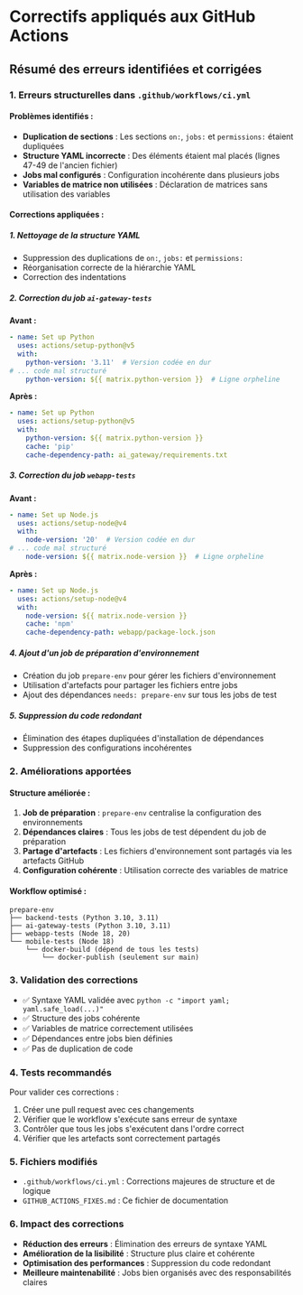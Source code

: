 # Correctifs appliqués aux GitHub Actions

## Résumé des erreurs identifiées et corrigées

### 1. Erreurs structurelles dans `.github/workflows/ci.yml`

#### Problèmes identifiés :
- **Duplication de sections** : Les sections `on:`, `jobs:` et `permissions:` étaient dupliquées
- **Structure YAML incorrecte** : Des éléments étaient mal placés (lignes 47-49 de l'ancien fichier)
- **Jobs mal configurés** : Configuration incohérente dans plusieurs jobs
- **Variables de matrice non utilisées** : Déclaration de matrices sans utilisation des variables

#### Corrections appliquées :

##### 1. Nettoyage de la structure YAML
- Suppression des duplications de `on:`, `jobs:` et `permissions:`
- Réorganisation correcte de la hiérarchie YAML
- Correction des indentations

##### 2. Correction du job `ai-gateway-tests`
**Avant :**
```yaml
- name: Set up Python
  uses: actions/setup-python@v5
  with:
    python-version: '3.11'  # Version codée en dur
# ... code mal structuré
    python-version: ${{ matrix.python-version }}  # Ligne orpheline
```

**Après :**
```yaml
- name: Set up Python
  uses: actions/setup-python@v5
  with:
    python-version: ${{ matrix.python-version }}
    cache: 'pip'
    cache-dependency-path: ai_gateway/requirements.txt
```

##### 3. Correction du job `webapp-tests`
**Avant :**
```yaml
- name: Set up Node.js
  uses: actions/setup-node@v4
  with:
    node-version: '20'  # Version codée en dur
# ... code mal structuré
    node-version: ${{ matrix.node-version }}  # Ligne orpheline
```

**Après :**
```yaml
- name: Set up Node.js
  uses: actions/setup-node@v4
  with:
    node-version: ${{ matrix.node-version }}
    cache: 'npm'
    cache-dependency-path: webapp/package-lock.json
```

##### 4. Ajout d'un job de préparation d'environnement
- Création du job `prepare-env` pour gérer les fichiers d'environnement
- Utilisation d'artefacts pour partager les fichiers entre jobs
- Ajout des dépendances `needs: prepare-env` sur tous les jobs de test

##### 5. Suppression du code redondant
- Élimination des étapes dupliquées d'installation de dépendances
- Suppression des configurations incohérentes

### 2. Améliorations apportées

#### Structure améliorée :
1. **Job de préparation** : `prepare-env` centralise la configuration des environnements
2. **Dépendances claires** : Tous les jobs de test dépendent du job de préparation
3. **Partage d'artefacts** : Les fichiers d'environnement sont partagés via les artefacts GitHub
4. **Configuration cohérente** : Utilisation correcte des variables de matrice

#### Workflow optimisé :
```
prepare-env
├── backend-tests (Python 3.10, 3.11)
├── ai-gateway-tests (Python 3.10, 3.11)
├── webapp-tests (Node 18, 20)
└── mobile-tests (Node 18)
    └── docker-build (dépend de tous les tests)
        └── docker-publish (seulement sur main)
```

### 3. Validation des corrections

- ✅ Syntaxe YAML validée avec `python -c "import yaml; yaml.safe_load(...)"`
- ✅ Structure des jobs cohérente
- ✅ Variables de matrice correctement utilisées
- ✅ Dépendances entre jobs bien définies
- ✅ Pas de duplication de code

### 4. Tests recommandés

Pour valider ces corrections :
1. Créer une pull request avec ces changements
2. Vérifier que le workflow s'exécute sans erreur de syntaxe
3. Contrôler que tous les jobs s'exécutent dans l'ordre correct
4. Vérifier que les artefacts sont correctement partagés

### 5. Fichiers modifiés

- `.github/workflows/ci.yml` : Corrections majeures de structure et de logique
- `GITHUB_ACTIONS_FIXES.md` : Ce fichier de documentation

### 6. Impact des corrections

- **Réduction des erreurs** : Élimination des erreurs de syntaxe YAML
- **Amélioration de la lisibilité** : Structure plus claire et cohérente
- **Optimisation des performances** : Suppression du code redondant
- **Meilleure maintenabilité** : Jobs bien organisés avec des responsabilités claires